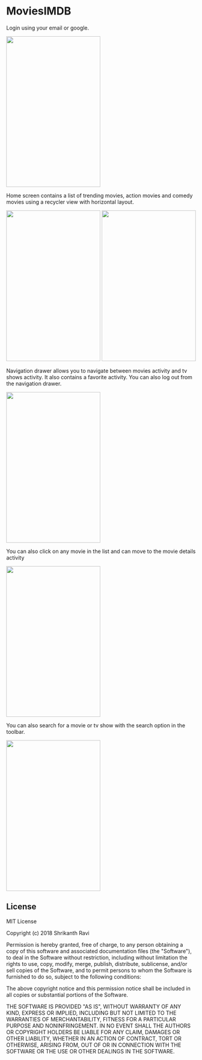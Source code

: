 # MoviesIMDB
Login using your email or google.

<img src="https://github.com/shivamvk/MoviesIMDB/blob/master/Screenshot_20180427-165448.png" height="400px" width="250px"/>

Home screen contains a list of trending movies, action movies and comedy movies using a recycler view with horizontal layout.

<img src="https://github.com/shivamvk/MoviesIMDB/blob/master/Screenshot_20180427-165348.png" height="400px" width="250px"/>   <img src="https://github.com/shivamvk/MoviesIMDB/blob/master/Screenshot_20180427-165356.png" height="400px" width="250px"/>

Navigation drawer allows you to navigate between movies activity and tv shows activity. It also contains a favorite activity. You can also log out from the navigation drawer.

<img src="https://github.com/shivamvk/MoviesIMDB/blob/master/Screenshot_20180427-165424.png" height="400px" width="250px"/>

You can also click on any movie in the list and can move to the movie details activity

<img src="https://github.com/shivamvk/MoviesIMDB/blob/master/Screenshot_20180427-165415.png" height="400px" width="250px"/>

You can also search for a movie or tv show with the search option in the toolbar.

<img src="https://github.com/shivamvk/MoviesIMDB/blob/master/Screenshot_20180427-165442.png" height="400px" width="250px"/>


## License

MIT License

Copyright (c) 2018 Shrikanth Ravi

Permission is hereby granted, free of charge, to any person obtaining a copy
of this software and associated documentation files (the "Software"), to deal
in the Software without restriction, including without limitation the rights
to use, copy, modify, merge, publish, distribute, sublicense, and/or sell
copies of the Software, and to permit persons to whom the Software is
furnished to do so, subject to the following conditions:

The above copyright notice and this permission notice shall be included in all
copies or substantial portions of the Software.

THE SOFTWARE IS PROVIDED "AS IS", WITHOUT WARRANTY OF ANY KIND, EXPRESS OR
IMPLIED, INCLUDING BUT NOT LIMITED TO THE WARRANTIES OF MERCHANTABILITY,
FITNESS FOR A PARTICULAR PURPOSE AND NONINFRINGEMENT. IN NO EVENT SHALL THE
AUTHORS OR COPYRIGHT HOLDERS BE LIABLE FOR ANY CLAIM, DAMAGES OR OTHER
LIABILITY, WHETHER IN AN ACTION OF CONTRACT, TORT OR OTHERWISE, ARISING FROM,
OUT OF OR IN CONNECTION WITH THE SOFTWARE OR THE USE OR OTHER DEALINGS IN THE
SOFTWARE.
